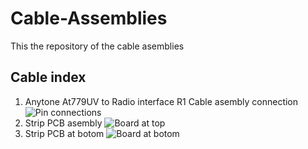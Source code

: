 # Cable-Assemblies
This the repository of the cable asemblies
## Cable index 
1) Anytone At779UV to Radio interface R1
   Cable asembly connection
    ![Pin connections]([images/my_image.png](https://github.com/antonjan/Cable-Assemblies/blob/main/ROIP_Anyton1.jpeg))
2) Strip PCB asembly
  ![Board at top]([images/my_image.png](https://github.com/antonjan/Cable-Assemblies/blob/main/ROIP_Anyton1.2peg))
3) Strip PCB at botom
   ![Board at botom]([images/my_image.png](https://github.com/antonjan/Cable-Assemblies/blob/main/ROIP_Anyton1.3peg))
   
